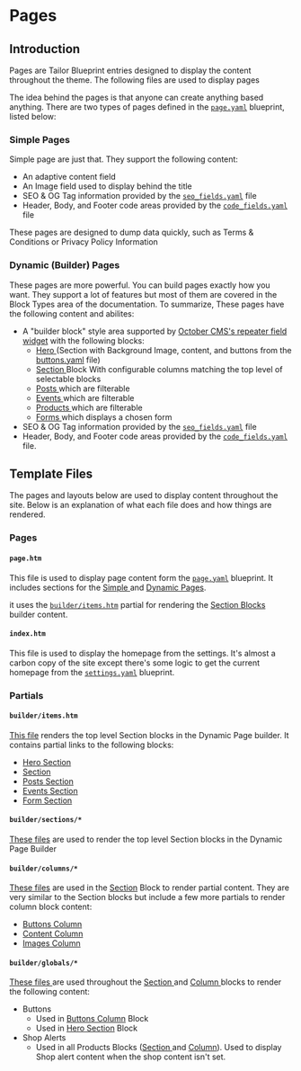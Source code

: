 # Pages

## Introduction

Pages are Tailor Blueprint entries designed to display the content throughout the theme. The following files are used to display pages

The idea behind the pages is that anyone can create anything based anything. There are two types of pages defined in the [`page.yaml`](https://github.com/artistro08/tailor-starter/blob/main/seeds/blueprints/content/page/page.yaml) blueprint, listed below:



### Simple Pages

Simple page are just that. They support the following content:

* An adaptive content field
* An Image field used to display behind the title
* SEO & OG Tag information provided by the [`seo_fields.yaml`](https://github.com/artistro08/tailor-starter/blob/main/seeds/blueprints/content/mixins/builder/general\_options/seo\_fields.yaml) file
* Header, Body, and Footer code areas provided by the [`code_fields.yaml`](https://github.com/artistro08/tailor-starter/blob/main/seeds/blueprints/content/mixins/builder/general\_options/code\_fields.yaml) file

These pages are designed to dump data quickly, such as Terms & Conditions or Privacy Policy Information



### Dynamic (Builder) Pages

These pages are more powerful. You can build pages exactly how you want. They support a lot of features but most of them are covered in the Block Types area of the documentation. To summarize, These pages have the following content and abilites:

* A "builder block" style area supported by [October CMS's repeater field widget](https://docs.octobercms.com/3.x/element/form/widget-repeater.html) with the following blocks:
  * [Hero ](blocks/hero-section.md)(Section with Background Image, content, and buttons from the [buttons.yaml](https://github.com/artistro08/tailor-starter/blob/main/seeds/blueprints/content/mixins/builder/buttons/buttons.yaml) file)
  * [Section ](blocks/section/)Block With configurable columns matching the top level of selectable blocks
  * [Posts ](blocks/posts-section.md)which are filterable
  * [Events ](../events/)which are filterable
  * [Products ](blocks/products-section.md)which are filterable
  * [Forms ](../forms/)which displays a chosen form&#x20;
* SEO & OG Tag information provided by the [`seo_fields.yaml`](https://github.com/artistro08/tailor-starter/blob/main/seeds/blueprints/content/mixins/builder/general\_options/seo\_fields.yaml) file
* Header, Body, and Footer code areas provided by the [`code_fields.yaml`](https://github.com/artistro08/tailor-starter/blob/main/seeds/blueprints/content/mixins/builder/general\_options/code\_fields.yaml) file.

## Template Files

The pages and layouts below are used to display content throughout the site. Below is an explanation of what each file does and how things are rendered.&#x20;

### Pages

#### `page.htm`

This file is used to display page content form the [`page.yaml`](https://github.com/artistro08/tailor-starter/blob/main/seeds/blueprints/content/page/page.yaml) blueprint. It includes sections for the [Simple ](./#simple-pages)and [Dynamic Pages](./#dynamic-builder-pages).

it uses the [`builder/items.htm`](./#builder-items.htm) partial for rendering the [Section Blocks](blocks/#section-blocks) builder content.&#x20;

#### `index.htm`

This file is used to display the homepage from the settings. It's almost a carbon copy of the site except there's some logic to get the current homepage from the [`settings.yaml`](https://github.com/artistro08/tailor-starter/blob/main/seeds/blueprints/content/settings/settings.yaml) blueprint.

### Partials

#### `builder/items.htm`

[This file](https://github.com/artistro08/tailor-starter/blob/main/partials/builder/items.htm) renders the top level Section blocks in the Dynamic Page builder. It contains partial links to the following blocks:

* [Hero Section](blocks/hero-section.md)
* [Section](blocks/section/)
* [Posts Section](blocks/posts-section.md)
* [Events Section](blocks/events-section.md)
* [Form Section](blocks/form-section.md)

#### `builder/sections/*`

[These files](https://github.com/artistro08/tailor-starter/tree/main/partials/builder/sections) are used to render the top level Section blocks in the Dynamic Page Builder

#### `builder/columns/*`

[These files](https://github.com/artistro08/tailor-starter/tree/main/partials/builder/columns) are used in the [Section](blocks/section/) Block to render partial content. They are very similar to the Section blocks but include a few more partials to render column block content:

* [Buttons Column](blocks/section/buttons-column.md)
* [Content Column](blocks/section/content-column.md)
* [Images Column](blocks/section/columns.md)

#### `builder/globals/*`

[These files ](https://github.com/artistro08/tailor-starter/tree/main/partials/builder/globals)are used throughout the [Section ](blocks/section/)and [Column ](broken-reference)blocks to render the following content:

* Buttons&#x20;
  * Used in [Buttons Column](blocks/section/buttons-column.md) Block
  * Used in [Hero Section](blocks/hero-section.md) Block
* Shop Alerts&#x20;
  * Used in all Products Blocks ([Section ](../shop/products.md)and [Column](blocks/section/products-column.md)). Used to display Shop alert content when the shop content isn't set.&#x20;

